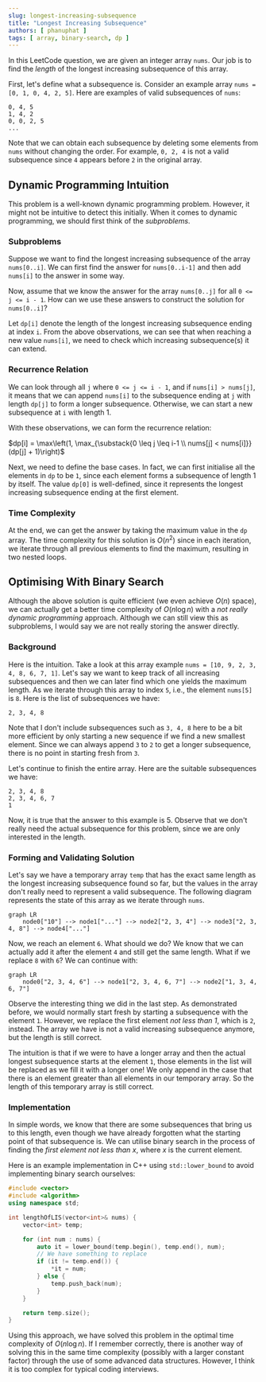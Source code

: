 ```yaml
---
slug: longest-increasing-subsequence
title: "Longest Increasing Subsequence"
authors: [ phanuphat ]
tags: [ array, binary-search, dp ]
---
```


In this LeetCode question, we are given an integer array `nums`. Our job is to find the _length_ of the longest
increasing subsequence of this array. <!--truncate-->

First, let's define what a subsequence is. Consider an example array `nums = [0, 1, 0, 4, 2, 5]`. Here are examples of
valid subsequences of `nums`:

```text
0, 4, 5
1, 4, 2
0, 0, 2, 5
...
```

Note that we can obtain each subsequence by deleting some elements from `nums` without changing the order. For example,
`0, 2, 4` is not a valid subsequence since `4` appears before `2` in the original array.

## Dynamic Programming Intuition

This problem is a well-known dynamic programming problem. However, it might not be intuitive to detect this initially.
When it comes to dynamic programming, we should first think of the _subproblems_.

### Subproblems

Suppose we want to find the longest increasing subsequence of the array `nums[0..i]`. We can first find the answer for
`nums[0..i-1]` and then add `nums[i]` to the answer in some way.

Now, assume that we know the answer for the array `nums[0..j]` for all `0 <= j <= i - 1`. How can we use these answers
to construct the solution for `nums[0..i]`?

Let `dp[i]` denote the length of the longest increasing subsequence ending at index `i`. From the above observations, we
can see that when reaching a new value `nums[i]`, we need to check which increasing subsequence(s) it can extend.

### Recurrence Relation

We can look through all `j` where `0 <= j <= i - 1`, and if `nums[i] > nums[j]`, it means that we can append `nums[i]`
to the subsequence ending at `j` with length `dp[j]` to form a longer subsequence. Otherwise, we can start a new
subsequence at `i` with length 1.

With these observations, we can form the recurrence relation:

$dp[i] = \max\left(1, \max_{\substack{0 \leq j \leq i-1 \\ nums[j] < nums[i]}} (dp[j] + 1)\right)$

Next, we need to define the base cases. In fact, we can first initialise all the elements in `dp` to be `1`, since each
element forms a subsequence of length 1 by itself. The value `dp[0]` is well-defined, since it represents the longest
increasing subsequence ending at the first element.

### Time Complexity

At the end, we can get the answer by taking the maximum value in the `dp` array. The time complexity for this solution
is $O(n^2)$ since in each iteration, we iterate through all previous elements to find the maximum, resulting in two
nested loops.

## Optimising With Binary Search

Although the above solution is quite efficient (we even achieve $O(n)$ space), we can actually get a better time
complexity of $O(n\log n)$ with a _not really dynamic programming_ approach. Although we can still view this as
subproblems, I would say we are not really storing the answer directly.

### Background

Here is the intuition. Take a look at this array example `nums = [10, 9, 2, 3, 4, 8, 6, 7, 1]`. Let's say we want to
keep track of all increasing subsequences and then we can later find which one yields the maximum length. As we iterate
through this array to index `5`, i.e., the element `nums[5]` is `8`. Here is the list of subsequences we have:

```text
2, 3, 4, 8
```

Note that I don't include subsequences such as `3, 4, 8` here to be a bit more efficient by only starting a new sequence
if we find a new smallest element. Since we can always append `3` to `2` to get a longer subsequence, there is no point
in starting fresh from `3`.

Let's continue to finish the entire array. Here are the suitable subsequences we have:

```text
2, 3, 4, 8
2, 3, 4, 6, 7
1
```

Now, it is true that the answer to this example is 5. Observe that we don't really need the actual subsequence for this
problem, since we are only interested in the length.

### Forming and Validating Solution

Let's say we have a temporary array `temp` that has the exact same length as the longest increasing subsequence found so
far, but the values in the array don't really need to represent a valid subsequence. The following diagram represents
the state of this array as we iterate through `nums`.

```mermaid
graph LR
    node0["10"] --> node1["..."] --> node2["2, 3, 4"] --> node3["2, 3, 4, 8"] --> node4["..."]
```

Now, we reach an element `6`. What should we do? We know that we can actually add it after the element `4` and still get
the same length. What if we replace `8` with `6`? We can continue with:

```mermaid
graph LR
    node0["2, 3, 4, 6"] --> node1["2, 3, 4, 6, 7"] --> node2["1, 3, 4, 6, 7"]
```

Observe the interesting thing we did in the last step. As demonstrated before, we would normally start fresh by starting
a subsequence with the element `1`. However, we replace the first element _not less than 1_, which is `2`, instead. The
array we have is not a valid increasing subsequence anymore, but the length is still correct.

The intuition is that if we were to have a longer array and then the actual longest subsequence starts at the element
`1`, those elements in the list will be replaced as we fill it with a longer one! We only append in the case that there
is an element greater than all elements in our temporary array. So the length of this temporary array is still correct.

### Implementation

In simple words, we know that there are some subsequences that bring us to this length, even though we have already
forgotten what the starting point of that subsequence is. We can utilise binary search in the process of finding the
_first element not less than $x$_, where $x$ is the current element.

Here is an example implementation in C++ using `std::lower_bound` to avoid implementing binary search ourselves:

```cpp
#include <vector>
#include <algorithm>
using namespace std;

int lengthOfLIS(vector<int>& nums) {
    vector<int> temp;

    for (int num : nums) {
        auto it = lower_bound(temp.begin(), temp.end(), num);
        // We have something to replace
        if (it != temp.end()) { 
            *it = num;
        } else {
            temp.push_back(num);
        }
    }

    return temp.size();
}
```

Using this approach, we have solved this problem in the optimal time complexity of $O(n\log n)$. If I remember
correctly, there is another way of solving this in the same time complexity (possibly with a larger constant factor)
through the use of some advanced data structures. However, I think it is too complex for typical coding interviews.